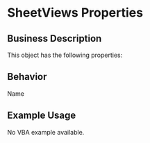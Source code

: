 # SheetViews Properties

## Business Description
This object has the following properties:

## Behavior
Name

## Example Usage
No VBA example available.